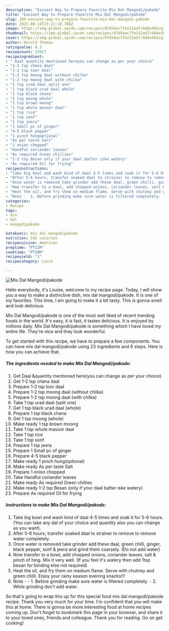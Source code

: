 ```yaml
---
description: "Easiest Way to Prepare Favorite Mix Dal Mangodi/pakode"
title: "Easiest Way to Prepare Favorite Mix Dal Mangodi/pakode"
slug: 104-easiest-way-to-prepare-favorite-mix-dal-mangodi-pakode
date: 2021-08-14T23:11:19.788Z
image: https://img-global.cpcdn.com/recipes/97d54ac7fe212ad7/680x482cq70/mix-dal-mangodipakode-recipe-main-photo.jpg
thumbnail: https://img-global.cpcdn.com/recipes/97d54ac7fe212ad7/680x482cq70/mix-dal-mangodipakode-recipe-main-photo.jpg
cover: https://img-global.cpcdn.com/recipes/97d54ac7fe212ad7/680x482cq70/mix-dal-mangodipakode-recipe-main-photo.jpg
author: Harold Thomas
ratingvalue: 4.3
reviewcount: 23917
recipeingredient:
- " Daal quantity mentioned hereyou can change as per your choice"
- "1-2 tsp chana daal"
- "1-2 tsp toor daal"
- "1-2 tsp moong daal without chilka"
- "1-2 tsp moong daal with chilka"
- "1 tsp urad daal split one"
- "1 tsp black urad daal whole"
- "1 tsp black chana"
- "1 tsp moong whole"
- "1 tsp brown moong"
- "1 tsp whole masoor daal"
- "1 tsp rice"
- "1 tsp sonf"
- "1 tsp jeera"
- "1 Small pc of ginger"
- "4-5 black pepper"
- "1 pinch hungoptional"
- "As per taste Salt"
- "1 onion chopped"
- "Handful coriander leaves"
- "As required Green chillies"
- "1-2 tsp Besan only if your daal batter iske watery"
- "As required Oil for frying"
recipeinstructions:
- "Take big bowl and wash kind of daal 4-5 times and soak it for 5-6 hours. (You can take any dal of your choice and quantity also you can change as you want)."
- "After 5-6 hours, transfer soaked daal to strainer to remove to remove water completely."
- "Once water is removed take grinder add these daal, green chilli, ginger, black pepper, sonf &amp; jeera and grind them coarsely. (Do not add water)"
- "Now transfer to a bowl, add chopped onions, coriander leaves, salt &amp; pinch of hing. Mix it very well. (If you feel it&#39;s watery then add 1tsp besan for binding else not required)"
- "Heat the oil, and fry them on medium flame. Serve with chutney and green chilli. Enjoy your rainy season evening snacks!!!"
- "Note -  1. Before grinding make sure water is filtered completely.  2. While grinding don&#39;t add water."
categories:
- Recipe
tags:
- mix
- dal
- mangodipakode

katakunci: mix dal mangodipakode 
nutrition: 242 calories
recipecuisine: American
preptime: "PT12M"
cooktime: "PT30M"
recipeyield: "1"
recipecategory: Lunch

---
```



![Mix Dal Mangodi/pakode](https://img-global.cpcdn.com/recipes/97d54ac7fe212ad7/680x482cq70/mix-dal-mangodipakode-recipe-main-photo.jpg)

Hello everybody, it's Louise, welcome to my recipe page. Today, I will show you a way to make a distinctive dish, mix dal mangodi/pakode. It is one of my favorites. This time, I am going to make it a bit tasty. This is gonna smell and look delicious.

Mix Dal Mangodi/pakode is one of the most well liked of recent trending foods in the world. It's easy, it is fast, it tastes delicious. It is enjoyed by millions daily. Mix Dal Mangodi/pakode is something which I have loved my entire life. They're nice and they look wonderful.




To get started with this recipe, we have to prepare a few components. You can have mix dal mangodi/pakode using 23 ingredients and 6 steps. Here is how you can achieve that.

<!--inarticleads1-->

##### The ingredients needed to make Mix Dal Mangodi/pakode:

1. Get  Daal &amp;quantity mentioned here(you can change as per your choice)
1. Get 1-2 tsp chana daal
1. Prepare 1-2 tsp toor daal
1. Prepare 1-2 tsp moong daal (without chilka)
1. Prepare 1-2 tsp moong daal (with chilka)
1. Take 1 tsp urad daal (split one)
1. Get 1 tsp black urad daal (whole)
1. Prepare 1 tsp black chana
1. Get 1 tsp moong (whole)
1. Make ready 1 tsp brown moong
1. Take 1 tsp whole masoor daal
1. Take 1 tsp rice
1. Take 1 tsp sonf
1. Prepare 1 tsp jeera
1. Prepare 1 Small pc of ginger
1. Prepare 4-5 black pepper
1. Make ready 1 pinch hung(optional)
1. Make ready As per taste Salt
1. Prepare 1 onion chopped
1. Take Handful coriander leaves
1. Make ready As required Green chillies
1. Make ready 1-2 tsp Besan (only if your daal batter iske watery)
1. Prepare As required Oil for frying




<!--inarticleads2-->

##### Instructions to make Mix Dal Mangodi/pakode:

1. Take big bowl and wash kind of daal 4-5 times and soak it for 5-6 hours. (You can take any dal of your choice and quantity also you can change as you want).
1. After 5-6 hours, transfer soaked daal to strainer to remove to remove water completely.
1. Once water is removed take grinder add these daal, green chilli, ginger, black pepper, sonf &amp; jeera and grind them coarsely. (Do not add water)
1. Now transfer to a bowl, add chopped onions, coriander leaves, salt &amp; pinch of hing. Mix it very well. (If you feel it&#39;s watery then add 1tsp besan for binding else not required)
1. Heat the oil, and fry them on medium flame. Serve with chutney and green chilli. Enjoy your rainy season evening snacks!!!
1. Note -  - 1. Before grinding make sure water is filtered completely.  - 2. While grinding don&#39;t add water.




So that's going to wrap this up for this special food mix dal mangodi/pakode recipe. Thank you very much for your time. I'm confident that you will make this at home. There is gonna be more interesting food at home recipes coming up. Don't forget to bookmark this page in your browser, and share it to your loved ones, friends and colleague. Thank you for reading. Go on get cooking!

